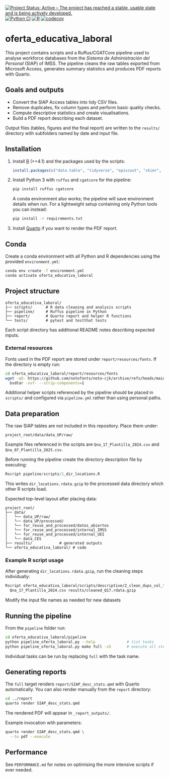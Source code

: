 [![Project Status: Active – The project has reached a stable, usable state and is being actively developed.](https://www.repostatus.org/badges/latest/active.svg)](https://www.repostatus.org/#active)
[![Python CI](https://github.com/antoniojbt/oferta_educativa_laboral/actions/workflows/python-tests.yaml/badge.svg?branch=main)](https://github.com/antoniojbt/oferta_educativa_laboral/actions/workflows/python-tests.yaml)
[![R](https://github.com/antoniojbt/oferta_educativa_laboral/actions/workflows/r-tests.yml/badge.svg)](https://github.com/antoniojbt/oferta_educativa_laboral/actions/workflows/r-tests.yml)
[![codecov](https://codecov.io/gh/AntonioJBT/oferta_educativa_laboral/branch/master/graph/badge.svg)](https://codecov.io/gh/AntonioJBT/oferta_educativa_laboral)


# oferta_educativa_laboral

This project contains scripts and a Ruffus/CGATCore pipeline used to analyse workforce databases from the *Sistema de Administración del Personal* (SIAP) of IMSS. The pipeline cleans the raw tables exported from Microsoft Access, generates summary statistics and produces PDF reports with Quarto.

## Goals and outputs
* Convert the SIAP Access tables into tidy CSV files.
* Remove duplicates, fix column types and perform basic quality checks.
* Compute descriptive statistics and create visualisations.
* Build a PDF report describing each dataset.

Output files (tables, figures and the final report) are written to the `results/` directory with subfolders named by date and input file.

## Installation
1. Install [R](https://cran.r-project.org/) (\>=4.1) and the packages used by the scripts:
   ```R
   install.packages(c("data.table", "tidyverse", "episcout", "skimr", "log4r"))
   ```
2. Install Python 3 with `ruffus` and `cgatcore` for the pipeline:
    ```bash
    pip install ruffus cgatcore
    ```
    A conda environment also works; the pipeline will save environment details when run.
    For a lightweight setup containing only Python tools you can instead:
    ```bash
    pip install -r requirements.txt
    ```
3. Install [Quarto](https://quarto.org/) if you want to render the PDF report.

## Conda

Create a conda environment with all Python and R dependencies using the
provided `environment.yml`:

```bash
conda env create -f environment.yml
conda activate oferta_educativa_laboral
```

## Project structure

```
oferta_educativa_laboral/
├── scripts/      # R data cleaning and analysis scripts
├── pipeline/     # Ruffus pipeline in Python
├── report/       # Quarto report and helper R functions
└── tests/        # pytest and testthat tests
```

Each script directory has additional README notes describing expected inputs.

### External resources
Fonts used in the PDF report are stored under `report/resources/fonts`. If the
directory is empty run:

```bash
cd oferta_educativa_laboral/report/resources/fonts
wget -qO- https://github.com/notofonts/noto-cjk/archive/refs/heads/main.zip | \
  bsdtar -xvf- --strip-components=1
```

Additional helper scripts referenced by the pipeline should be placed in
`scripts/` and configured via `pipeline.yml` rather than using personal paths.



## Data preparation
The raw SIAP tables are not included in this repository. Place them under:
```
project_root/data/data_UP/raw/
```
Example files referenced in the scripts are `Qna_17_Plantilla_2024.csv` and `Qna_07_Plantilla_2025.csv`.

Before running the pipeline create the directory description file by executing:
```R
Rscript pipeline/scripts/1_dir_locations.R
```
This writes `dir_locations.rdata.gzip` to the processed data directory which other R scripts load.

Expected top-level layout after placing data:
```
project_root/
├── data/
│   └── data_UP/raw/
│   └── data_UP/processed/
│   └── for_reuse_and_processed/datos_abiertos
│   └── for_reuse_and_processed/internal_IMSS
│   └── for_reuse_and_processed/internal_UEI
│   └── data_CES
├── results/            # generated outputs
└── oferta_educativa_laboral/ # code
```

### Example R script usage
After generating `dir_locations.rdata.gzip`, run the cleaning steps individually:

```bash
Rscript oferta_educativa_laboral/scripts/descriptive/2_clean_dups_col_types.R \
  Qna_17_Plantilla_2024.csv results/cleaned_Q17.rdata.gzip
```

Modify the input file names as needed for new datasets

## Running the pipeline
From the `pipeline` folder run:
```bash
cd oferta_educativa_laboral/pipeline
python pipeline_oferta_laboral.py --help              # list tasks
python pipeline_oferta_laboral.py make full -v5       # execute all steps
```
Individual tasks can be run by replacing `full` with the task name.

## Generating reports
The `full` target renders `report/SIAP_desc_stats.qmd` with Quarto automatically.
You can also render manually from the `report` directory:
```bash
cd ../report
quarto render SIAP_desc_stats.qmd
```
The rendered PDF will appear in `_report_outputs/`.

Example invocation with parameters:

```bash
quarto render SIAP_desc_stats.qmd \
  --to pdf --execute
```

## Performance
See `PERFORMANCE.md` for notes on optimising the more intensive scripts if ever needed.

